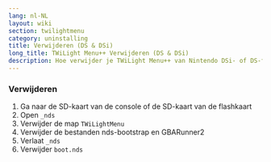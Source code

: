 ```yaml
---
lang: nl-NL
layout: wiki
section: twilightmenu
category: uninstalling
title: Verwijderen (DS & DSi)
long_title: TWiLight Menu++ Verwijderen (DS & DSi)
description: Hoe verwijder je TWiLight Menu++ van Nintendo DSi- of DS-flashkaart
---
```


### Verwijderen
1. Ga naar de SD-kaart van de console of de SD-kaart van de flashkaart
1. Open `_nds`
1. Verwijder de map `TWiLightMenu`
1. Verwijder de bestanden nds-bootstrap en GBARunner2
1. Verlaat `_nds`
1. Verwijder `boot.nds`
